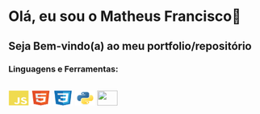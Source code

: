 # Olá, eu sou o Matheus Francisco👋
## Seja Bem-vindo(a) ao meu portfolio/repositório
### Linguagens e Ferramentas:
<div style="display: inline_block"><br>
  <img align="center" height="30" width="40" src="https://raw.githubusercontent.com/devicons/devicon/master/icons/javascript/javascript-plain.svg">
  <img align="center"  height="30" width="40" src="https://raw.githubusercontent.com/devicons/devicon/master/icons/html5/html5-original.svg">
  <img align="center"  height="30" width="40" src="https://raw.githubusercontent.com/devicons/devicon/master/icons/css3/css3-original.svg">
  <img align="center"  height="30" width="40" src="https://raw.githubusercontent.com/devicons/devicon/master/icons/python/python-original.svg">
  <img align="center"  height="30" width="40" src="![java](https://user-images.githubusercontent.com/55605360/121578774-6a2c5380-ca01-11eb-9f1c-890a37058f94.png)
">
</div>

